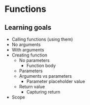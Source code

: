 # Functions



## Learning goals

-  Calling functions (using them)
  - No arguments
  - With arguments
- Creating function
  - No parameters
    - Function body
  - Parameters
  - Arguments vs parameters
    - Parameter placeholder value
  - Return value
    - Capturing return
- Scope



<!--

## After class considerations

- De virkede lidt blanke på funktioner ift. videoen. Måske er det bare fordi det er svært
- Skulle man starte opgaverne nemmere?
- Degrees to fahrenheit kopierer de fra nettet
- 



## Flipped classroom

- [JavaScript Functions](https://www.youtube.com/watch?v=N8ap4k_1QEQ)
- [JavaScript Scope (Local vs Global)](https://www.youtube.com/watch?v=iJKkZA215tQ)



## Teacher instruction

- Everyone should get past level one exerises. If you dont get to do that, then make sure you have by tomorrow
- Work in the pairs you used from Friday
- Use the debuggers
- After this week you can call yourself real developers 🎉
- Hard reload gitbook siden! Jeg har lavet nogle små ændringer



## Peer instruction



### Question 1 - 1 min

What is the value of `numberOfCharacters`?

```javascript
function getNumberOfCharacters(word) {
	console.log(word.length);
}

const numberOfCharacters = getNumberOfCharacters("Kea er sej");
```

1.  `9`
2. `"9"`
3. `10`
4. `"10"`
5. Error



### Question 2

What will get logged out

```javascript
function isNumberLargerThanSeven(number) {
	const numberLarger = number > 7;
}

console.log(numberLarger(5));
```

1. `true`
2. `false`
3. `5`
4. `7`
5. None of the above



## Hiding abstraction

Lets begin with a good old metaphor. Imagine you have a huge machine. The machine has lots of things you can control. Like a lever, 3 buttons, a pulley and wheel and much more. All of this affects what happens inside the machine. It works by giving the machine some input. Now the input is transformed through the machine and in the end you get an output. 

![Maching method metaphor](../assets/method-machine.png)

Imagine now that the machine is actually a **function**, the inputs to the method is called **arguments**, the things that control the method are called **parameters**, the output of the machine is called a **return value**. That might not make a lot of sense for now, but keep the metaphor of the machine, it will get handy later on!



## Calling functions

There are two sides to functions: a creation side and a usage side. The usage side you have actually already been using quite a lot. Let's take a closer look at some examples:



### Calling a function with no arguments

```javascript
Math.random()
```

Here we are actually calling a function called `random`. **Calling a function is done by writing the function name and then open and close parentheses `()`**. So we are calling the function with the name of `random`. Calling this function will give us a random number between 0 and 1

```javascript
console.log(Math.random()); // Will log a new number each time fx: 0.23029599683254565
```

Let's take a look at another function called `trim`:

```javascript
const trimmedString = "  string with messy spaces.   ".trim();
console.log(trimmedString); // Will log: "string with messy spaces."
```

`trim` will remove the trailing spaces in a string. Again here we are calling the function with the name of `trim` by writing the function name and `()`

> 💡 A very common beginner mistake is to **forget to call your function!**



### Calling a function with arguments

Simply calling a function and getting something back is fine. But sometimes we want to give a function some data to work with (input). That we do through arguments. Let's take an example 👇



```javascript
console.log("Hello")
```

Here we are calling a function called `log`. Inside of the parentheses we put the arguments. In this case we have one argument: the string `hello`. To sum up we are calling the function `log` with the argument of `hello`



#### Multiple arguments

A function can have multiple arguments. Each argument is seperated by a comma

```javascript
const maxNumber = Math.max(3, 5);
console.log(maxNumber); // Will log: 5
```

Here we are calling a function called `max` with the arguments of `3` and `5`



>  🧠 Remember this: **The values we call a function with are called agruments!**



## Creating a function

Now let's talk about creating our own function. 



Let's create a function called `printHello`, which will print 'Hello' to the console.

```javascript
function printHello () {
  console.log("Hello");
}
```

To create a function we use the `function` keyword. After the keyword we write the name of the function. In this case we chose to name it `printHello`. Then we open and close parentheses and curly brackets `{ }`. Inside the curly brackets we write the code we want to run when we call the function. This is called the function body


Let's call the function we just created 👇

```javascript
function printHello() {
  console.log("Hello");
}

printHello(); // This will log out Hello to the console
```



### Function with parameters

We can also create functions which can take parameters. Let's create a function that logs a name out to the console

```javascript
function printName(name) {
  console.log(name);
}

printName("Tine"); // Will log: Tine
```

In the example above we have given the `printName` function the parameter `name`. This means we can pass in a value when we call the function. In this case we passed in the string `Tine`.

A parameter is a placeholder value for what the function it is called with! If the function `printName` is called with the value of `"Tine"` then the parameter `name` will get the value of `"Tine"`. If  `printName` is called with the value of `"Jens"` then the parameter `name` will get the value of `"Jens"`. 

The parameter is like a shapeshifter it changes all the time depending on what the function is being called with!!!!

```javascript
function printName(name) {
  console.log(name);
}

printName("Jens"); // Will log: Jens
```



#### Multiple parameters

We can also have multiple parameters. The parameters should be seperated by comma

```javascript
function printNameAndAge(name, age) {
	console.log(`${name} is ${age} years old`);
}

printNameAndAge("Tine", 29); // Will log: Tine is 29 years old
```

Here we have given the `printNameAndAge` function two parameters. We can pass a value for both parameters. The first value will be assigned to the first parameter `name` and the second value will be assigned to the second parameter `age`. 



### Arguments vs parameters

For some reason, we often get confused between **arguments** and **parameters**. Let's go through it again.

**Arguments** are the values we call a function with.

**Parameters** are the placeholder values for the arguments.

![Arguments vs parameters](../assets/arguments-vs-parameters.png)



### Return value

Instead of just console logging the result inside of a function we can actually get that value by returning it. Let's rewrite our `printNameAndAge` function

```javascript
function printNameAndAge(name, age) {
  const stringToReturn = `${name} is ${age} years old`;
	return stringToReturn;
}
// The result of the string literal will be returned nameAndAgeString will then capture it
const nameAndAgeString = printNameAndAge("Tine", 29);
console.log(nameAndAgeString); // Tine is 29 years old
```

Now `printNameAndAge` first creates the string to be returned called `stringToReturn`. Then that string is returned. The return value is captured in the `nameAndAgeString` variable. 



![Function complete](../assets/function-complete.png)



## Scope

Scope defines where a variable exists (lives). There are two kinds of scope:

1. Global scope
2. Local scope



### Global scope

Global scope is when a variable is defined on the top level. Meaning in the top of the javascript file. This variable can be reached everywhere in the file. 

```javascript
const name = "Ahmed";

function printName() {
  // The variable name can be reached here
  console.log(name);
}
```

Here the function `printName` has access to the variable `name` because `name` is defined in the global scope



### Local scope

Local scope is when a variable is defined and lives within local scope (defined by curly braces`{}`)

```javascript

{
  // name only exists within the curly brackets!
	const name = "Camilla";
}

console.log(name); // ERROR: Name is not defined
```



The same with functions:

```javascript
function sum(number1, number2) {
	const sumOfNumbers = number1 + number2;
	// After the close curly brackets sumOfNumbers stops existing!
}
sum(1, 2);

console.log(sumOfNumbers); // ERROR: sumOfNumbers is not defined!
```

And the same with if sentences and loops, anything with curly braces!

So how can we fix the code above? We define the variable outside

```javascript
// now we need let because we want to reassign sumOfNumbers
let sumOfNumbers;
function sum(number1, number2) {
	sumOfNumbers = number1 + number2;
}
sum(1, 2);
console.log(sumOfNumbers); // 3
```



## Exercises



### 📝 Exercise 1 - level 1

Create a function that takes a string and then logs that string out

```javascript
someFunctionName("hello"); // logs out hello
someFunctionName("abcde"); // logs out abcde
```



### 📝 Exercise 1.1 - level 1

Create a function that adds two numbers together

```javascript
const returnedNumber = someFunctionName(2, 6);
console.log(returnedNumber); // 8
```



### 📝 Exercise 2 - level 1

Create a function that takes a name and returns `true` if the first character is the character `a` otherwise `false`

```javascript
console.log(someFunctionName('kea')); // false
console.log(someFunctionName('anna')); // true
```

*Hint: Check out [https://stackoverflow.com/questions/3427132/how-to-get-first-character-of-string](https://stackoverflow.com/questions/3427132/how-to-get-first-character-of-string)*



### 📝 Exercise 3 - level 1

Create a function called `celciusToFahreneit` it should have a parameter called `celcius`. 

It should return a string in the following format `CONVERTED_TEMPERATURE degree fahrenheit` fx `23 degree fahrenheit`

Think carefully about

- What the parameter name should be
- Creating good names for any variables you use
- Don't use `console.log` inside the body of the function!

Try call the function and check with google if the function returns the right value.

```javascript
console.log(celciusToFahreneit(30)); // 86 degree fahrenheit
```



### 📝 Exercise 4 - level 2

Create a function called `increaseByHalf` that should

- Take a number as an input
- Return this input number **increased by a half**



Here is an example of the output

```javascript
console.log(increaseByHalf(50)); // 75
console.log(increaseByHalf(100)); // 150
```



### 📝 Exercise 5 - level 1

Check out the code below:

```javascript
function printMessage(x) {
  console.log("Hello, nice to meet you " + x);
}

function getMessage(name) {
  return "Hello, nice to meet you " + name;
}

printMessage("Mitch");
printMessage("August");
getMessage("Laetitia");
```

The functions above behave similarly but *differ* in some important ways.

Study the code above and then answer the following questions:

1. How many times is the function `printMessage` called ?
2. How many times is the function `getMessage` called ?
3. What is the parameter name for the function `printMessage` ?
4. What is the parameter name for the function `getMessage` ?

> Taken from [Code your future](https://syllabus.codeyourfuture.io/js-core-1/week-1/lesson/#functions)



### 📝 Exercise 6 - level 2

Create a function that has two parameters: `stringToLog` and `numberOfTimesToLog`

When calling the function it should log out the `stringToLog` the amount of times specified in `numberOfTimesToLog`

Here is an example of the output 👇

```javascript
logString('hello', 3);
// hello
// hello
// hello
```



### 📝 Exercise 7 - level 2

When working with data we often need to convert data from one format to another therefore: Create a function that takes a date in the following format: `MONTH/DAY/YEAR` fx `10/24/2022`. It should return a date in the following format: `DAY-MONTH-YEAR` fx `24-10-2022`

*Hint: research the `.split` method*

```javascript
const reformattedDate = someFunctionName('10/24/2022');
console.log(reformattedDate); // 24-10-2022

const reformattedDate = someFunctionName('5/9/2020');
console.log(reformattedDate); // 9-5-2020
```



### 📝 Exercise 8 - level 3

Create a function (that you have to name) that has temperature as parameter. Based on the temperature it should return a string with what the user should wear. You decide what the user should wear based on the temperature.

An example is:

```javascript
const clothesToWear = youCreateThisFunctionName(18);
console.log(clothesToWear); // Logs out: "shorts and a t-shirt"
```

![Wearing jackets](https://media.giphy.com/media/26u6dryuZH98z5KuY/giphy.gif)



### 📝 Exercise 9 - level 2

Imagine we work at a company. Peter from the HR department wants us to send out a couple of emails to some recepients. The only  problem is that he sent us the email in a weird format: `benjamin@gmail.com|peter@gmail.com|hans@gmail.com|ahmad@gmail.com|sana@gmail.com|virgeen@gmail.com|mohammed@gmail.com`

Use the `sendEmailTo` function to send an email to all the recepients that we got from Peter.

*Hint* use the `.split` method and look up `iterating an array js for loop` on google.

```javascript
// This function emulates sending emails to receipients
function sendEmailTo(recepient) {
	// But really it only logs out a string
	console.log('email sent to ' + recepient);
}
```



### 📝 Exercise 10 - level 3

Another customer has contacted us. He works for a secret company that rimes with foogle. The customer works on their calendar application. They need some functionality to help with writing what weekday an event is held.

You specify how many days from today an event is being held. The function then figures out what weekday the event is being held. Here is an example:

Today is Sunday and the event is in 5 days. Therefore the event will be held on a friday.

```javascript
// With todays weekday a tuesday
console.log(getEventWeekday(9)); // Logs out "Thursday"

// With todays weekday a Friday
console.log(getEventWeekday(2)); // Logs out "Sunday"
```

You should get the today's day from the system.

Hint: use remainder operator, array indexes and investigate `new Date` in js.

